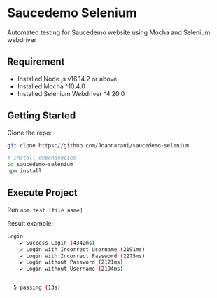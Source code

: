 # Saucedemo Selenium

Automated testing for Saucedemo website using Mocha and Selenium webdriver

## Requirement

- Installed Node.js v16.14.2 or above
- Installed Mocha ^10.4.0
- Installed Selenium Webdriver ^4.20.0

## Getting Started

Clone the repo:

```bash
git clone https://github.com/Joannarani/saucedemo-selenium

# Install dependencies
cd saucedemo-selenium
npm install

```

## Execute Project

Run `npm test [file name]`

Result example:

```bash
Login
    ✔ Success Login (4342ms)
    ✔ Login with Incorrect Username (2191ms)
    ✔ Login with Incorrect Password (2275ms)
    ✔ Login without Password (2121ms)
    ✔ Login without Username (2194ms)


  5 passing (13s)
```